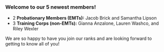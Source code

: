 ### Welcome to our 5 newest members!

* 2 **Probationary Members (EMTs):** Jacob Brick and Samantha Lipson
* 3 **Training Corps (non-EMTs):** Gianna Anzalone, Lauren Washco, and Riley Wexler

We are so happy to have you join our ranks and are looking forward to getting to know all of you!

